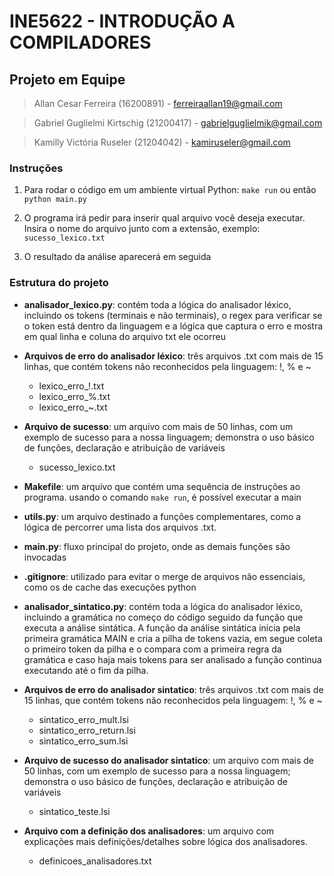 # INE5622 - INTRODUÇÃO A COMPILADORES

## Projeto em Equipe

> Allan Cesar Ferreira (16200891) - ferreiraallan19@gmail.com

> Gabriel Guglielmi Kirtschig (21200417) - gabrielguglielmik@gmail.com

> Kamilly Victória Ruseler (21204042) - kamiruseler@gmail.com

### Instruções

1. Para rodar o código em um ambiente virtual Python: `make run` ou então `python main.py`

3. O programa irá pedir para inserir qual arquivo você deseja executar. Insira o nome do arquivo junto com a extensão, exemplo: `sucesso_lexico.txt`

4. O resultado da análise aparecerá em seguida

### Estrutura do projeto

- **analisador_lexico.py**: 
contém toda a lógica do analisador léxico, incluindo os tokens (terminais e não terminais), o regex para verificar se o token está dentro da linguagem e a lógica que captura o erro e mostra em qual linha e coluna do arquivo txt ele ocorreu

- **Arquivos de erro do analisador léxico**:
três arquivos .txt com mais de 15 linhas, que contém tokens não reconhecidos pela linguagem: !, % e ~
    - lexico_erro_!.txt
    - lexico_erro_%.txt
    - lexico_erro_~.txt

- **Arquivo de sucesso**:
um arquivo com mais de 50 linhas, com um exemplo de sucesso para a nossa linguagem; demonstra o uso básico de funções, declaração e atribuição de variáveis
    - sucesso_lexico.txt

- **Makefile**:
um arquivo que contém uma sequência de instruções ao programa. usando o comando `make run`, é possível executar a main

- **utils.py**:
um arquivo destinado a funções complementares, como a lógica de percorrer uma lista dos arquivos .txt. 

- **main.py**:
fluxo principal do projeto, onde as demais funções são invocadas

- **.gitignore**:
utilizado para evitar o merge de arquivos não essenciais, como os de cache das execuções python

- **analisador_sintatico.py**: 
contém toda a lógica do analisador léxico, incluindo a gramática no começo do código seguido da função que executa a análise sintática. A função da análise sintática inicia pela primeira gramática MAIN e cria a pilha de tokens vazia, em segue coleta o primeiro token da pilha e o compara com a primeira regra da gramática e caso haja mais tokens para ser analisado a função continua executando até o fim da pilha.


- **Arquivos de erro do analisador sintatico**:
três arquivos .txt com mais de 15 linhas, que contém tokens não reconhecidos pela linguagem: !, % e ~
    - sintatico_erro_mult.lsi
    - sintatico_erro_return.lsi
    - sintatico_erro_sum.lsi
      

- **Arquivo de sucesso do analisador sintatico**:
um arquivo com mais de 50 linhas, com um exemplo de sucesso para a nossa linguagem; demonstra o uso básico de funções, declaração e atribuição de variáveis
    - sintatico_teste.lsi
      

- **Arquivo com a definição dos analisadores**:
um arquivo com explicações mais definições/detalhes sobre lógica dos analisadores.
    - definicoes_analisadores.txt
